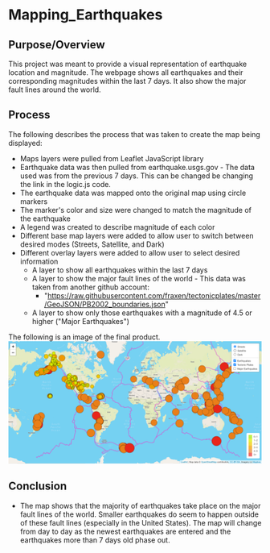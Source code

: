 # Mapping_Earthquakes

## Purpose/Overview

This project was meant to provide a visual representation of earthquake location and magnitude. The webpage shows all earthquakes and their corresponding magnitudes within the last 7 days. It also show the major fault lines around the world.  


## Process

The following describes the process that was taken to create the map being displayed:
- Maps layers were pulled from Leaflet JavaScript library
- Earthquake data was then pulled from earthquake.usgs.gov - The data used was from the previous 7 days.  This can be changed be changing the link in the logic.js code.
- The earthquake data was mapped onto the original map using circle markers
- The marker's color and size were changed to match the magnitude of the earthquake
- A legend was created to describe magnitude of each color
- Different base map layers were added to allow user to switch between desired modes (Streets, Satellite, and Dark)
- Different overlay layers were added to allow user to select desired information
  - A layer to show all earthquakes within the last 7 days
  - A layer to show the major fault lines of the world - This data was taken from another github account:
    - "https://raw.githubusercontent.com/fraxen/tectonicplates/master/GeoJSON/PB2002_boundaries.json"
  - A layer to show only those earthquakes with a magnitude of 4.5 or higher ("Major Earthquakes")


The following is an image of the final product.
![images/WorldEarthquakeMapLast7Days.png](images/WorldEarthquakeMapLast7Days.png)

## Conclusion
- The map shows that the majority of earthquakes take place on the major fault lines of the world.  Smaller earthquakes do seem to happen outside of these fault lines (especially in the United States).  The map will change from day to day as the newest earthquakes are entered and the earthquakes more than 7 days old phase out.
